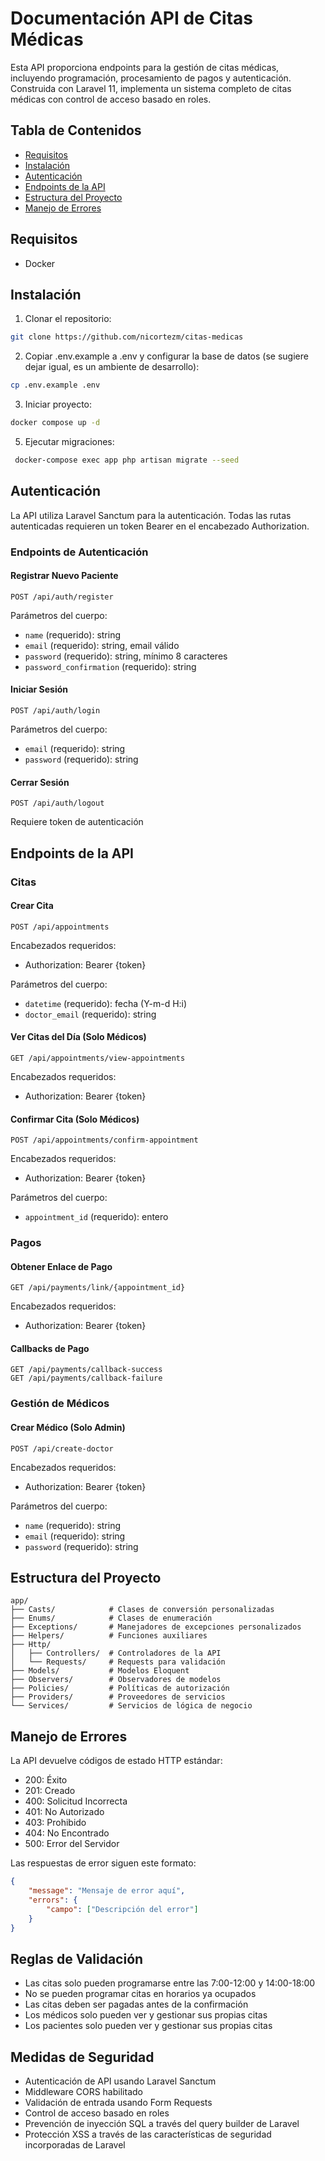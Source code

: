 # Documentación API de Citas Médicas

Esta API proporciona endpoints para la gestión de citas médicas, incluyendo programación, procesamiento de pagos y autenticación. Construida con Laravel 11, implementa un sistema completo de citas médicas con control de acceso basado en roles.

## Tabla de Contenidos

-   [Requisitos](#requisitos)
-   [Instalación](#instalación)
-   [Autenticación](#autenticación)
-   [Endpoints de la API](#endpoints-de-la-api)
-   [Estructura del Proyecto](#estructura-del-proyecto)
-   [Manejo de Errores](#manejo-de-errores)

## Requisitos

-   Docker

## Instalación

1. Clonar el repositorio:

```bash
git clone https://github.com/nicortezm/citas-medicas
```

2. Copiar .env.example a .env y configurar la base de datos (se sugiere dejar igual, es un ambiente de desarrollo):

```bash
cp .env.example .env
```

3. Iniciar proyecto:

```bash
docker compose up -d
```

5. Ejecutar migraciones:

```bash
 docker-compose exec app php artisan migrate --seed
```

## Autenticación

La API utiliza Laravel Sanctum para la autenticación. Todas las rutas autenticadas requieren un token Bearer en el encabezado Authorization.

### Endpoints de Autenticación

#### Registrar Nuevo Paciente

```
POST /api/auth/register
```

Parámetros del cuerpo:

-   `name` (requerido): string
-   `email` (requerido): string, email válido
-   `password` (requerido): string, mínimo 8 caracteres
-   `password_confirmation` (requerido): string

#### Iniciar Sesión

```
POST /api/auth/login
```

Parámetros del cuerpo:

-   `email` (requerido): string
-   `password` (requerido): string

#### Cerrar Sesión

```
POST /api/auth/logout
```

Requiere token de autenticación

## Endpoints de la API

### Citas

#### Crear Cita

```
POST /api/appointments
```

Encabezados requeridos:

-   Authorization: Bearer {token}

Parámetros del cuerpo:

-   `datetime` (requerido): fecha (Y-m-d H:i)
-   `doctor_email` (requerido): string

#### Ver Citas del Día (Solo Médicos)

```
GET /api/appointments/view-appointments
```

Encabezados requeridos:

-   Authorization: Bearer {token}

#### Confirmar Cita (Solo Médicos)

```
POST /api/appointments/confirm-appointment
```

Encabezados requeridos:

-   Authorization: Bearer {token}

Parámetros del cuerpo:

-   `appointment_id` (requerido): entero

### Pagos

#### Obtener Enlace de Pago

```
GET /api/payments/link/{appointment_id}
```

Encabezados requeridos:

-   Authorization: Bearer {token}

#### Callbacks de Pago

```
GET /api/payments/callback-success
GET /api/payments/callback-failure
```

### Gestión de Médicos

#### Crear Médico (Solo Admin)

```
POST /api/create-doctor
```

Encabezados requeridos:

-   Authorization: Bearer {token}

Parámetros del cuerpo:

-   `name` (requerido): string
-   `email` (requerido): string
-   `password` (requerido): string

## Estructura del Proyecto

```
app/
├── Casts/            # Clases de conversión personalizadas
├── Enums/            # Clases de enumeración
├── Exceptions/       # Manejadores de excepciones personalizados
├── Helpers/          # Funciones auxiliares
├── Http/
│   ├── Controllers/  # Controladores de la API
│   └── Requests/     # Requests para validación
├── Models/           # Modelos Eloquent
├── Observers/        # Observadores de modelos
├── Policies/         # Políticas de autorización
├── Providers/        # Proveedores de servicios
└── Services/         # Servicios de lógica de negocio
```

## Manejo de Errores

La API devuelve códigos de estado HTTP estándar:

-   200: Éxito
-   201: Creado
-   400: Solicitud Incorrecta
-   401: No Autorizado
-   403: Prohibido
-   404: No Encontrado
-   500: Error del Servidor

Las respuestas de error siguen este formato:

```json
{
    "message": "Mensaje de error aquí",
    "errors": {
        "campo": ["Descripción del error"]
    }
}
```

## Reglas de Validación

-   Las citas solo pueden programarse entre las 7:00-12:00 y 14:00-18:00
-   No se pueden programar citas en horarios ya ocupados
-   Las citas deben ser pagadas antes de la confirmación
-   Los médicos solo pueden ver y gestionar sus propias citas
-   Los pacientes solo pueden ver y gestionar sus propias citas

## Medidas de Seguridad

-   Autenticación de API usando Laravel Sanctum
-   Middleware CORS habilitado
-   Validación de entrada usando Form Requests
-   Control de acceso basado en roles
-   Prevención de inyección SQL a través del query builder de Laravel
-   Protección XSS a través de las características de seguridad incorporadas de Laravel
